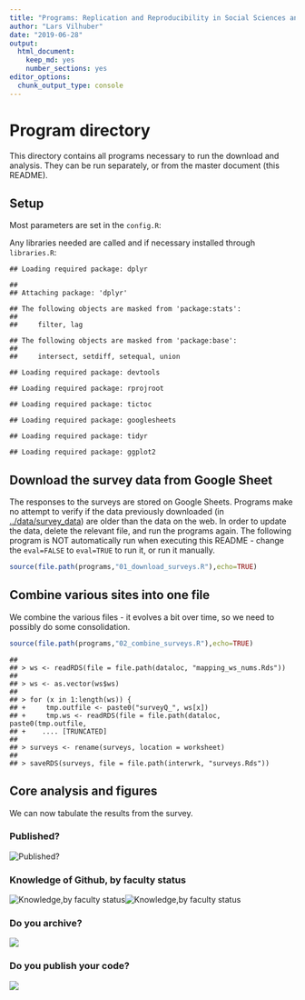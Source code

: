 ```yaml
---
title: "Programs: Replication and Reproducibility in Social Sciences and Statistics: Context, Concerns, and Concrete Measures"
author: "Lars Vilhuber"
date: "2019-06-28"
output: 
  html_document: 
    keep_md: yes
    number_sections: yes
editor_options: 
  chunk_output_type: console
---
```



# Program directory
This directory contains all programs necessary to run the download and analysis. They can be run separately, or from the master document (this README). 

## Setup
Most parameters are set in the `config.R`:


Any libraries needed are called and if necessary installed through `libraries.R`:


```
## Loading required package: dplyr
```

```
## 
## Attaching package: 'dplyr'
```

```
## The following objects are masked from 'package:stats':
## 
##     filter, lag
```

```
## The following objects are masked from 'package:base':
## 
##     intersect, setdiff, setequal, union
```

```
## Loading required package: devtools
```

```
## Loading required package: rprojroot
```

```
## Loading required package: tictoc
```

```
## Loading required package: googlesheets
```

```
## Loading required package: tidyr
```

```
## Loading required package: ggplot2
```



## Download the survey data from Google Sheet
The responses to the surveys are stored on Google Sheets. Programs make no attempt to verify if the data previously downloaded (in [../data/survey_data](../data/survey_data)) are older than the data on the web. In order to update the data, delete the relevant file, and run the programs again. The following program is NOT automatically run when executing this README - change the `eval=FALSE` to `eval=TRUE` to run it, or run it manually.


```r
source(file.path(programs,"01_download_surveys.R"),echo=TRUE)
```

## Combine various sites into one file
We combine the various files - it evolves a bit over time, so we need to possibly do some consolidation.


```r
source(file.path(programs,"02_combine_surveys.R"),echo=TRUE)
```

```
## 
## > ws <- readRDS(file = file.path(dataloc, "mapping_ws_nums.Rds"))
## 
## > ws <- as.vector(ws$ws)
## 
## > for (x in 1:length(ws)) {
## +     tmp.outfile <- paste0("surveyQ_", ws[x])
## +     tmp.ws <- readRDS(file = file.path(dataloc, paste0(tmp.outfile, 
## +    .... [TRUNCATED] 
## 
## > surveys <- rename(surveys, location = worksheet)
## 
## > saveRDS(surveys, file = file.path(interwrk, "surveys.Rds"))
```



## Core analysis and figures
We can now tabulate the results from the survey.

### Published?

![Published?](README_files/figure-html/published-1.png)
### Knowledge of Github, by faculty status
![Knowledge,by faculty status](README_files/figure-html/github_by_faculty-1.png)![Knowledge,by faculty status](README_files/figure-html/github_by_faculty-2.png)

### Do you archive?
![](README_files/figure-html/archive-1.png)<!-- -->
### Do you publish your code?
![](README_files/figure-html/code-1.png)<!-- -->
